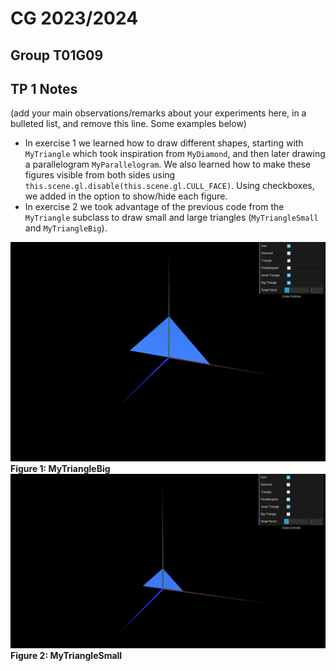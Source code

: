 # CG 2023/2024

## Group T01G09

## TP 1 Notes

(add your main observations/remarks about your experiments here, in a bulleted list, and remove this line. Some examples below)

- In exercise 1 we learned how to draw different shapes, starting with `MyTriangle` which took inspiration from `MyDiamond`, and then later drawing a parallelogram `MyParallelogram`. We also learned how to make these figures visible from both sides using `this.scene.gl.disable(this.scene.gl.CULL_FACE)`. Using checkboxes, we added in the option to show/hide each figure.
- In exercise 2 we took advantage of the previous code from the `MyTriangle` subclass to draw small and large triangles (`MyTriangleSmall` and `MyTriangleBig`).

![Screenshot 1](screenshots/CG-t01g09-tp1-1.png)
**Figure 1: MyTriangleBig**
![Screenshot 2 (extra for small triangle)](screenshots/for_readme_small_triangle_only.png)
**Figure 2: MyTriangleSmall**
